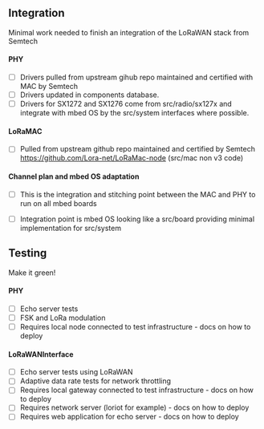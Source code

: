 ## Integration
Minimal work needed to finish an integration of the LoRaWAN stack from Semtech

#### PHY
- [ ] Drivers pulled from upstream gihub repo maintained and certified with MAC by Semtech
- [ ] Drivers updated in components database.
- [ ] Drivers for SX1272 and SX1276 come from src/radio/sx127x and integrate with mbed OS by the src/system interfaces where possible.

#### LoRaMAC
- [ ] Pulled from upstream github repo maintained and certified by Semtech https://github.com/Lora-net/LoRaMac-node (src/mac non v3 code)

#### Channel plan and mbed OS adaptation
- [ ] This is the integration and stitching point between the MAC and PHY to run on all mbed boards
- [ ] Integration point is mbed OS looking like a src/board providing minimal implementation for src/system


## Testing
Make it green!

#### PHY
- [ ] Echo server tests
- [ ] FSK and LoRa modulation
- [ ] Requires local node connected to test infrastructure - docs on how to deploy

#### LoRaWANInterface
- [ ] Echo server tests using LoRaWAN
- [ ] Adaptive data rate tests for network throttling
- [ ] Requires local gateway connected to test infrastructure - docs on how to deploy
- [ ] Requires network server (loriot for example) - docs on how to deploy
- [ ] Requires web application for echo server - docs on how to deploy
